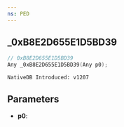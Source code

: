 ```yaml
---
ns: PED
---
```

## _0xB8E2D655E1D5BD39

```c
// 0xB8E2D655E1D5BD39
Any _0xB8E2D655E1D5BD39(Any p0);
```

```
NativeDB Introduced: v1207
```

## Parameters
* **p0**:
